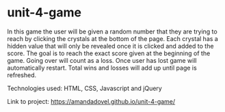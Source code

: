 # unit-4-game

In this game the user will be given a random number that they are trying to reach by clicking the crystals at the bottom of the page. Each crystal has a hidden value that will only be revealed once it is clicked and added to the score. The goal is to reach the exact score given at the beginning of the game. Going over will count as a loss. Once user has lost game will automatically restart. Total wins and losses will add up until page is refreshed. 

Technologies used: HTML, CSS, Javascript and jQuery

Link to project:
https://amandadovel.github.io/unit-4-game/
